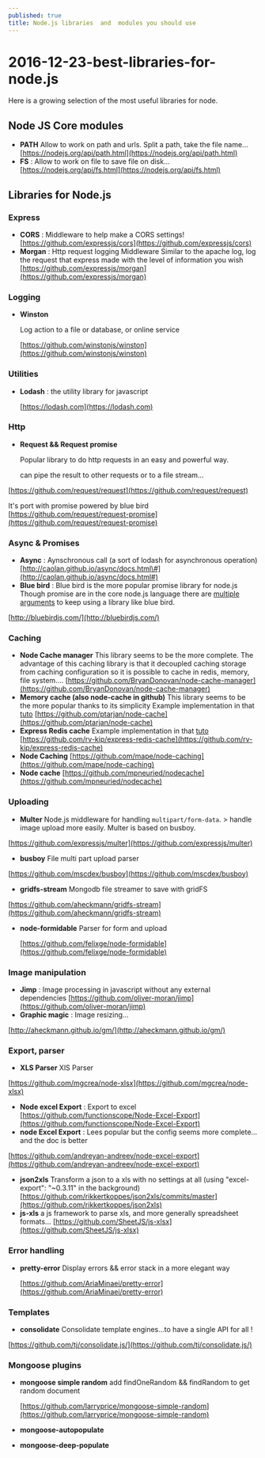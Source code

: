 ```yaml
---
published: true
title: Node.js libraries  and  modules you should use
---
```


# 2016-12-23-best-libraries-for-node.js

Here is a growing selection of the most useful libraries for node.

## Node JS Core modules

* **PATH** Allow to work on path and urls. Split a path, take the file name... [https://nodejs.org/api/path.html](https://nodejs.org/api/path.html)
* **FS** : Allow to work on file to save file on disk... [https://nodejs.org/api/fs.html](https://nodejs.org/api/fs.html)

## Libraries for Node.js

### Express

* **CORS** : Middleware to help make a CORS settings! [https://github.com/expressjs/cors](https://github.com/expressjs/cors)
* **Morgan** : Http request logging Middleware Similar to the apache log, log the request that express made with the level of information you wish [https://github.com/expressjs/morgan](https://github.com/expressjs/morgan)

### Logging

* **Winston**    

  Log action to a file or database, or online service

  [https://github.com/winstonjs/winston](https://github.com/winstonjs/winston)

### Utilities

* **Lodash** : the utility library for javascript    

  [https://lodash.com](https://lodash.com)

### Http

* **Request && Request promise**    

  Popular library to do http requests in an easy and powerful way.

  can pipe the result to other requests or to a file stream...

[https://github.com/request/request](https://github.com/request/request)

It's port with promise powered by blue bird [https://github.com/request/request-promise](https://github.com/request/request-promise)

### Async & Promises

* **Async** : Aynschronous call \(a sort of lodash for asynchronous operation\) [http://caolan.github.io/async/docs.html\#](http://caolan.github.io/async/docs.html#)
* **Blue bird** : Blue bird is the more popular promise library for node.js Though promise are in the core node.js language there are [multiple arguments](http://stackoverflow.com/questions/34960886/are-there-still-reasons-to-use-promise-libraries-like-q-or-bluebird-now-that-we) to keep using a library like blue bird.

[http://bluebirdjs.com/](http://bluebirdjs.com/)

### Caching

* **Node Cache manager** This library seems to be the more complete. The advantage of this caching library is that it decoupled caching storage from caching configuration so it is possible to cache in redis, memory, file system.... [https://github.com/BryanDonovan/node-cache-manager](https://github.com/BryanDonovan/node-cache-manager)
* **Memory cache \(also node-cache in github\)** This library seems to be the more popular thanks to its simplicity Example implementation in that [tuto](https://goenning.net/2016/02/10/simple-server-side-cache-for-expressjs) [https://github.com/ptarjan/node-cache](https://github.com/ptarjan/node-cache)
* **Express Redis cache** Example implementation in that [tuto](https://goenning.net/2016/02/10/simple-server-side-cache-for-expressjs) [https://github.com/rv-kip/express-redis-cache](https://github.com/rv-kip/express-redis-cache)
* **Node Caching** [https://github.com/mape/node-caching](https://github.com/mape/node-caching)
* **Node cache** [https://github.com/mpneuried/nodecache](https://github.com/mpneuried/nodecache)

### Uploading

* **Multer** Node.js middleware for handling `multipart/form-data`. &gt; handle image upload more easily. Multer is based on busboy.

[https://github.com/expressjs/multer](https://github.com/expressjs/multer)

* **busboy** File multi part upload parser

[https://github.com/mscdex/busboy](https://github.com/mscdex/busboy)

* **gridfs-stream** Mongodb file streamer to save with gridFS

[https://github.com/aheckmann/gridfs-stream](https://github.com/aheckmann/gridfs-stream)

* **node-formidable** Parser for form and upload    

  [https://github.com/felixge/node-formidable](https://github.com/felixge/node-formidable)

### Image manipulation

* **Jimp** : Image processing in javascript without any external dependencies [https://github.com/oliver-moran/jimp](https://github.com/oliver-moran/jimp)
* **Graphic magic** : Image resizing...

[http://aheckmann.github.io/gm/](http://aheckmann.github.io/gm/)

### Export, parser

* **XLS Parser**  XlS Parser

[https://github.com/mgcrea/node-xlsx](https://github.com/mgcrea/node-xlsx)

* **Node excel Export** : Export to excel [https://github.com/functionscope/Node-Excel-Export](https://github.com/functionscope/Node-Excel-Export)
* **node Excel Export** : Lees popular but the config seems more complete... and the doc is better

[https://github.com/andreyan-andreev/node-excel-export](https://github.com/andreyan-andreev/node-excel-export)

* **json2xls** Transform a json to a xls with no settings at all \(using "excel-export": "~0.3.11" in the background\) [https://github.com/rikkertkoppes/json2xls/commits/master](https://github.com/rikkertkoppes/json2xls)
* **js-xls** a js framework to parse xls, and more generally spreadsheet formats... [https://github.com/SheetJS/js-xlsx](https://github.com/SheetJS/js-xlsx)

### Error handling

* **pretty-error** Display errors && error stack in a more elegant way     

  [https://github.com/AriaMinaei/pretty-error](https://github.com/AriaMinaei/pretty-error)

### Templates

* **consolidate** Consolidate template engines...to have a  single API for all !

[https://github.com/tj/consolidate.js/](https://github.com/tj/consolidate.js/)

### Mongoose plugins

* **mongoose simple random** add findOneRandom && findRandom to get random document

  [https://github.com/larryprice/mongoose-simple-random](https://github.com/larryprice/mongoose-simple-random)

* **mongoose-autopopulate**
* **mongoose-deep-populate**

